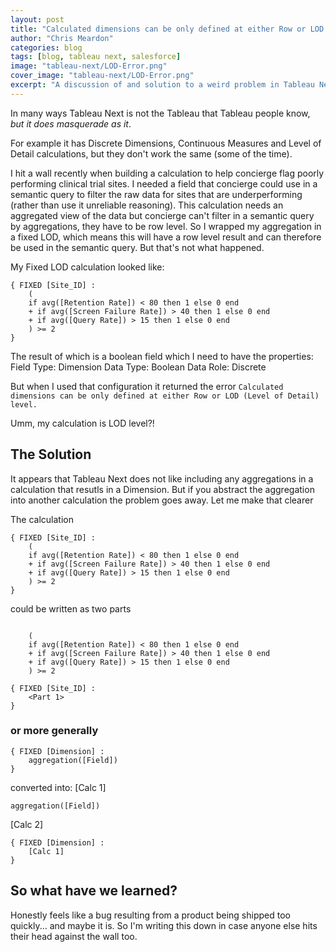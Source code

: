 ```yaml
---
layout: post
title: "Calculated dimensions can be only defined at either Row or LOD (Level of Detail) level bullshit"
author: "Chris Meardon"
categories: blog
tags: [blog, tableau next, salesforce]
image: "tableau-next/LOD-Error.png"
cover_image: "tableau-next/LOD-Error.png"
excerpt: "A discussion of and solution to a weird problem in Tableau Next"
---
```


In many ways Tableau Next is not the Tableau that Tableau people know, _but it does masquerade as it_.

For example it has Discrete Dimensions, Continuous Measures and Level of Detail calculations, but they don't work the same (some of the time).

I hit a wall recently when building a calculation to help concierge flag poorly performing clinical trial sites. I needed a field that concierge could use in a semantic query to filter the raw data for sites that are underperforming (rather than use it unreliable reasoning). This calculation needs an aggregated view of the data but concierge can't filter in a semantic query by aggregations, they have to be row level. So I wrapped my aggregation in a fixed LOD, which means this will have a row level result and can therefore be used in the semantic query. But that's not what happened.

My Fixed LOD calculation looked like:

```
{ FIXED [Site_ID] :
    (
    if avg([Retention Rate]) < 80 then 1 else 0 end
    + if avg([Screen Failure Rate]) > 40 then 1 else 0 end
    + if avg([Query Rate]) > 15 then 1 else 0 end
    ) >= 2
}
```

The result of which is a boolean field which I need to have the properties:
Field Type: Dimension
Data Type: Boolean
Data Role: Discrete

But when I used that configuration it returned the error `Calculated dimensions can be only defined at either Row or LOD (Level of Detail) level.`

Umm, my calculation is LOD level?!

## The Solution

It appears that Tableau Next does not like including any aggregations in a calculation that resutls in a Dimension. But if you abstract the aggregation into another calculation the problem goes away. Let me make that clearer

The calculation

```
{ FIXED [Site_ID] :
    (
    if avg([Retention Rate]) < 80 then 1 else 0 end
    + if avg([Screen Failure Rate]) > 40 then 1 else 0 end
    + if avg([Query Rate]) > 15 then 1 else 0 end
    ) >= 2
}
```

could be written as two parts

```

    (
    if avg([Retention Rate]) < 80 then 1 else 0 end
    + if avg([Screen Failure Rate]) > 40 then 1 else 0 end
    + if avg([Query Rate]) > 15 then 1 else 0 end
    ) >= 2

```

```
{ FIXED [Site_ID] :
    <Part 1>
}
```

### or more generally

```
{ FIXED [Dimension] :
    aggregation([Field])
}
```

converted into:
[Calc 1]

```
aggregation([Field])
```

[Calc 2]

```
{ FIXED [Dimension] :
    [Calc 1]
}
```

## So what have we learned?

Honestly feels like a bug resulting from a product being shipped too quickly... and maybe it is. So I'm writing this down in case anyone else hits their head against the wall too.
